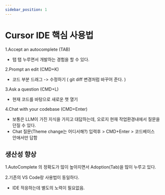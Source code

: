 ```yaml
---
sidebar_position: 1
---
```


# Cursor IDE 핵심 사용법   

1.Accept an autocomplete  (TAB)   
- 탭 탭 누루면서 개발하는 경험을 할 수 있다.   

2.Prompt an edit (CMD+K)
- 코드 부분 드래그 -> 수정하기 ( git diff 변경처럼 바꾸어 준다. ) 

3.Ask a question (CMD+L)
- 현재 코드를 바탕으로 새로운 챗 열기   

4.Chat with your codebase (CMD+Enter)
- 보통은 LLM이 가진 지식을 가지고 대답하는데, 오로지 현재 작업환경내에서 질문을 던질 수 있다.    
- Chat 질문(Theme change는 어디서해?) 입력후 > CMD+Enter > 코드베이스 안애서만 답함   

## 생산성 향상  

1.AutoComplete 의 정확도가 많이 높아지면서 Adoption(Tab)을 많이 누루고 있다.  

2.기존의 VS Code랑 사용법이 동일하다.  
- IDE 적응하는데 별도의 노력이 필요없음.  



